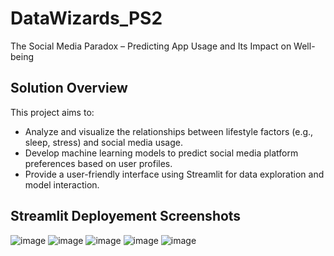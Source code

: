 # DataWizards_PS2
The Social Media Paradox – Predicting App Usage and Its Impact on Well-being

## Solution Overview

This project aims to:

* Analyze and visualize the relationships between lifestyle factors (e.g., sleep, stress) and social media usage.
* Develop machine learning models to predict social media platform preferences based on user profiles.
* Provide a user-friendly interface using Streamlit for data exploration and model interaction.

## Streamlit Deployement Screenshots
![image](https://github.com/user-attachments/assets/07fb9bbb-9977-43cf-be02-6fd2b0284f10)
![image](https://github.com/user-attachments/assets/b400ef3e-e59b-459d-950a-c907303fb7a7)
![image](https://github.com/user-attachments/assets/175a3676-57a0-470a-8581-206e53d57772)
![image](https://github.com/user-attachments/assets/3bc5d18a-9194-4a85-b52c-83d867c0fc7d)
![image](https://github.com/user-attachments/assets/ac5a910c-a0b8-4741-b10e-ba7f2e09d8cf)
